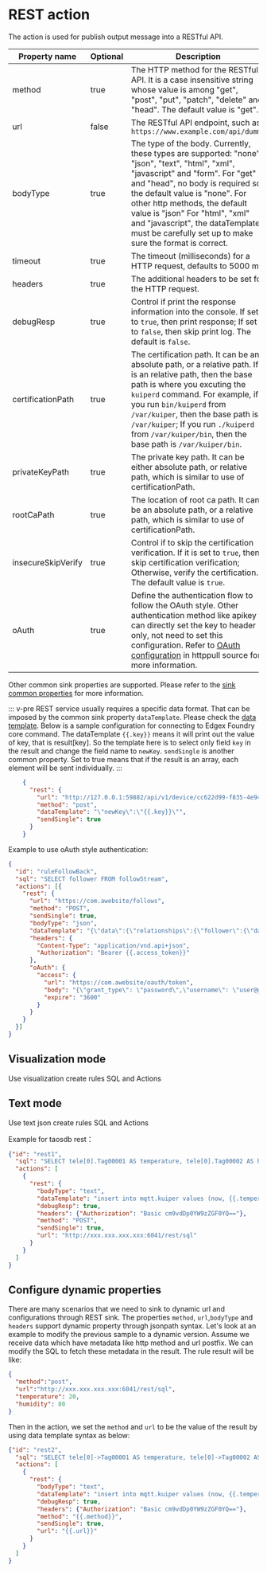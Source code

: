 # REST action

The action is used for publish output message into a RESTful API.

| Property name      | Optional | Description                                                                                                                                                                                                                                                                                                                                                                 |
|--------------------|----------|-----------------------------------------------------------------------------------------------------------------------------------------------------------------------------------------------------------------------------------------------------------------------------------------------------------------------------------------------------------------------------|
| method             | true     | The HTTP method for the RESTful API. It is a case insensitive string whose value is among "get", "post", "put", "patch", "delete" and "head". The default value is "get".                                                                                                                                                                                                   |
| url                | false    | The RESTful API endpoint, such as `https://www.example.com/api/dummy`                                                                                                                                                                                                                                                                                                       |
| bodyType           | true     | The type of the body. Currently, these types are supported: "none", "json", "text", "html", "xml", "javascript" and "form". For "get" and "head", no body is required so the default value is "none". For other http methods, the default value is "json" For "html", "xml" and "javascript", the dataTemplate must be carefully set up to make sure the format is correct. |
| timeout            | true     | The timeout (milliseconds) for a HTTP request, defaults to 5000 ms                                                                                                                                                                                                                                                                                                          |
| headers            | true     | The additional headers to be set for the HTTP request.                                                                                                                                                                                                                                                                                                                      |
| debugResp          | true     | Control if print the response information into the console. If set it to `true`, then print response; If set to `false`, then skip print log. The default is `false`.                                                                                                                                                                                                       |
| certificationPath  | true     | The certification path. It can be an absolute path, or a relative path. If it is an relative path, then the base path is where you excuting the `kuiperd` command. For example, if you run `bin/kuiperd` from `/var/kuiper`, then the base path is `/var/kuiper`; If you run `./kuiperd` from `/var/kuiper/bin`, then the base path is `/var/kuiper/bin`.                   |
| privateKeyPath     | true     | The private key path. It can be either absolute path, or relative path, which is similar to use of certificationPath.                                                                                                                                                                                                                                                       |
| rootCaPath         | true     | The location of root ca path. It can be an absolute path, or a relative path, which is similar to use of certificationPath.                                                                                                                                                                                                                                                 |
| insecureSkipVerify | true     | Control if to skip the certification verification. If it is set to `true`, then skip certification verification; Otherwise, verify the certification. The default value is `true`.                                                                                                                                                                                          |
| oAuth              | true     | Define the authentication flow to follow the OAuth style. Other authentication method like apikey can directly set the key to header only, not need to set this configuration. Refer to [OAuth configuration](../../sources/builtin/http_pull.md#OAuth) in httppull source for more information.                                                                            |

Other common sink properties are supported. Please refer to the [sink common properties](../overview.md#common-properties) for more information.

::: v-pre
REST service usually requires a specific data format. That can be imposed by the common sink property `dataTemplate`. Please check the [data template](../data_template.md). Below is a sample configuration for connecting to Edgex Foundry core command. The dataTemplate `{{.key}}` means it will print out the value of key, that is result[key]. So the template here is to select only field `key` in the result and change the field name to `newKey`. `sendSingle` is another common property. Set to true means that if the result is an array, each element will be sent individually.
:::

```json
    {
      "rest": {
        "url": "http://127.0.0.1:59882/api/v1/device/cc622d99-f835-4e94-b5cb-b1eff8699dc4/command/51fce08a-ae19-4bce-b431-b9f363bba705",       
        "method": "post",
        "dataTemplate": "\"newKey\":\"{{.key}}\"",
        "sendSingle": true
      }
    }
```

Example to use oAuth style authentication:

```json
{
  "id": "ruleFollowBack",
  "sql": "SELECT follower FROM followStream",
  "actions": [{
    "rest": {
      "url": "https://com.awebsite/follows",
      "method": "POST",
      "sendSingle": true,
      "bodyType": "json",
      "dataTemplate": "{\"data\":{\"relationships\":{\"follower\":{\"data\":{\"type\":\"users\",\"id\":\"1398589\"}},\"followed\":{\"data\":{\"type\":\"users\",\"id\":\"{{.follower}}\"}}},\"type\":\"follows\"}}",
      "headers": {
        "Content-Type": "application/vnd.api+json",
        "Authorization": "Bearer {{.access_token}}"
      },
      "oAuth": {
        "access": {
          "url": "https://com.awebsite/oauth/token",
          "body": "{\"grant_type\": \"password\",\"username\": \"user@gmail.com\",\"password\": \"mypass\"}",
          "expire": "3600"
        }
      }
    }
  }]
}
```

## Visualization mode

Use visualization create rules SQL and Actions

## Text mode

Use text json create rules SQL and Actions

Example for taosdb rest：
```json
{"id": "rest1",
  "sql": "SELECT tele[0].Tag00001 AS temperature, tele[0].Tag00002 AS humidity FROM neuron", 
  "actions": [
    {
      "rest": {
        "bodyType": "text",
        "dataTemplate": "insert into mqtt.kuiper values (now, {{.temperature}}, {{.humidity}})", 
        "debugResp": true,
        "headers": {"Authorization": "Basic cm9vdDp0YW9zZGF0YQ=="},
        "method": "POST",
        "sendSingle": true,
        "url": "http://xxx.xxx.xxx.xxx:6041/rest/sql"
      }
    }
  ]
}
```

## Configure dynamic properties

There are many scenarios that we need to sink to dynamic url and configurations through REST sink. The properties `method`, `url`,`bodyType` and `headers` support dynamic property through jsonpath syntax. Let's look at an example to modify the previous sample to a dynamic version. Assume we receive data which have metadata like http method and url postfix. We can modify the SQL to fetch these metadata in the result. The rule result will be like:

```json
{
  "method":"post",
  "url":"http://xxx.xxx.xxx.xxx:6041/rest/sql",
  "temperature": 20,
  "humidity": 80
}
```

Then in the action, we set the `method` and `url` to be the value of the result by using data template syntax as below:

```json
{"id": "rest2",
  "sql": "SELECT tele[0]->Tag00001 AS temperature, tele[0]->Tag00002 AS humidity, method, concat(\"http://xxx.xxx.xxx.xxx:6041/rest/sql\", urlPostfix) as url FROM neuron", 
  "actions": [
    {
      "rest": {
        "bodyType": "text",
        "dataTemplate": "insert into mqtt.kuiper values (now, {{.temperature}}, {{.humidity}})", 
        "debugResp": true,
        "headers": {"Authorization": "Basic cm9vdDp0YW9zZGF0YQ=="},
        "method": "{{.method}}",
        "sendSingle": true,
        "url": "{{.url}}"
      }
    }
  ]
}
```
